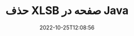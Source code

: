 ---
############################# Static ############################
layout: "auto-gen-merger"
date: 2022-10-25T12:08:56
draft: false
otherformats: odt one otp ott pdf pps ppsx ppt pptx rtf tex vdx vsdm vsdx vssm vssx

############################# Head ############################
head_title: "حذف XLSB صفحه در Java"
head_description: "با معکوس کردن ترتیب صفحات با استفاده از API ادغام اسناد، یک صفحه یا مجموعه صفحات را از یک فایل XLSB در Java حذف یا حذف کنید."

############################# Header ############################
title: "حذف XLSB صفحه در Java"
description: "صفحات XLSB را با چند خط کد Java حذف کنید."
bg_image: "https://cms.admin.containerize.com/templates/aspose/App_Themes/V3/images/bg/header1.png"
bg_overlay: false
button:
    enable: true
    icon: "fas fa-arrow-down"
    label: "دانلود آزمایشی رایگان"
    link: "https://downloads.groupdocs.com/merger/java"

############################# SubMenu ############################
submenu:
    enable: true

    left:
        img_alt: "GroupDocs.Merger for Java"
        image: "https://cms.admin.containerize.com/templates/groupdocs/images/product-logos/90x90-noborder/groupdocs-merger-java.png"
        product: "GroupDocs.Merger"
        platform: "Java"

    middle:
        button:

            # button loop
            - link: "https://apireference.groupdocs.com/merger/java"
              text: "مرجع API"

            # button loop
            - link: "https://github.com/groupdocs-merger"
              text: "نمونه های کد"

            # button loop
            - link: "https://products.groupdocs.app/merger/family"
              text: "دموهای زنده"

            # button loop
            - link: "https://purchase.groupdocs.com/pricing/merger/java"
              text: "قیمت گذاری"

    right:
        link_download: "https://downloads.groupdocs.com/merger"
        link_learn: "https://docs.groupdocs.com/merger/java"
        link_buy: "https://purchase.groupdocs.com"

############################# About ############################
about:
    enable: true
    title: "درباره GroupDocs.Merger for Java API"
    content: |
        [GroupDocs.Merger for Java](/fa/merger/java/) یک راه حل ساده برای ادغام و تقسیم ایمن بین طیف گسترده ای از قالب های سند از جمله PDF، Microsoft Office (Word، Excel، PowerPoint) ارائه می دهد. ، OneNote)، OpenDocument، HTML، تصاویر و بسیاری دیگر در برنامه های Java. با افزودن تنها چند خط کد، چندین عملیات سند مانند جابجایی، حذف، چرخش، تعویض، استخراج یا تغییر جهت صفحات درون اسناد را انجام دهید. API ادغام اسناد همچنین از پیش نمایش صفحات سند به عنوان تصویر برای تجزیه و تحلیل ساختار سند، قالب بندی و محتوای صفحه پشتیبانی می کند.
        
        GroupDocs.Merger API یک انتخاب مناسب برای راه حل های شرکتی است که به ویژگی های حذف صفحه فایل نیاز دارد. این APIها در تمام سیستم عامل ها و پلتفرم های اصلی از جمله J2SE 7.0 (1.7), J2SE 8.0 (1.8), Java 10 به خوبی پشتیبانی می شوند.

############################# Steps ############################
steps:
    enable: true
    title_left: "حذف XLSB صفحه فایل در Java"
    content_left: |
        [GroupDocs.Merger for Java](/fa/merger/java/) برای توسعه‌دهندگان Java آسان می‌کند که یک یا تعدادی از صفحات خاص را در XLSB حذف کنند. با اجرای چند مرحله آسان فایل کنید.
        
        * **RemoveOptions** را با شماره صفحه برای حذف راه اندازی کنید.
        * نمونه جدیدی از **Merger** ایجاد کنید و مسیر سند منبع را به عنوان پارامتر سازنده عبور دهید.
        * **removePages** را فراخوانی کنید و شیء **RemoveOptions** را پاس کنید.
        * *save** را فراخوانی کنید و مسیر فایل را برای ذخیره سند حاصل مشخص کنید.

    title_right: "سیستم مورد نیاز"
    content_right: |
        APIهای GroupDocs.Merger for Java در همه سیستم عامل ها و سیستم عامل های اصلی پشتیبانی می شوند. لطفا قبل از اجرای کد زیر، از نصب پیش نیازهای زیر بر روی سیستم خود اطمینان حاصل کنید.

        * سیستم عامل: مایکروسافت ویندوز، لینوکس، MacOS
        * محیط های توسعه: NetBeans, IntelliJ IDEA, Eclipse
        * چارچوب ها: J2SE 7.0 (1.7), J2SE 8.0 (1.8), Java 10
        * آخرین نسخه GroupDocs.Merger for Java را از [Maven](https://repository.groupdocs.com/webapp/#/artifacts/browse/tree/General/repo/com/groupdocs/groupdocs-merger) دانلود کنید
         
    code: |
     {{% merger/additional-styles %}}
     {{< merger/code-merger title="نحوه حذف صفحات فایل XLSB با استفاده از کد نمونه Java">}}

        ```java    
        // صفحات فایل XLSB را با استفاده از GroupDocs.Merger API حذف کنید
        // کلاس RemoveOptions را با شماره صفحه انتخاب شده راه اندازی کنید
        RemoveOptions removeOptions = new RemoveOptions(new int[] { 3, 6 });

        // ادغام فوری با سند ورودی XLSB
        Merger merger = new Merger("input.xlsb");

        // متد removePages را فراخوانی کنید و شی RemoveOptions را به آن ارسال کنید
        merger.removePages(removeOptions);
    
        // روش ذخیره را فراخوانی کنید و مسیر فایل مورد نظر را برای ذخیره سند خروجی عبور دهید
        merger.save("output.xlsb");
        ```
     {{< /merger/code-merger >}}

############################# Demos ############################
demos:
    enable: true
    title: "نمایش های زنده - حذف XLSB صفحات آنلاین"
    content: |
       اکنون با مراجعه به وب سایت [GroupDocs.Merger Live Demos](https://products.groupdocs.app/splitter/remove-pages/xlsb) صفحات فایل XLSB را حذف کنید.
       نسخه ی نمایشی زنده دارای مزایای زیر است.
        
############################# About Formats ############################
about_formats:
    enable: true

############################# More Formats ############################
more_formats:
    enable: true
    title: "صفحات را از سایر فرمت های سند حذف کنید"
    content: |
        اسناد Java ادغام و تقسیم API برای قالب‌های فایل و تصاویر. برخی از فرمت های فایل محبوب را همانطور که در زیر ذکر شده است حذف کنید.

############################# Back to top ###############################
back_to_top:
    enable: true
---